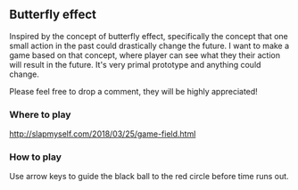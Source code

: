 ## Butterfly effect
Inspired by the concept of butterfly effect, specifically the concept that one small action in the past could drastically change
the future. I want to make a game based on that concept, where player can see what they their action will result in the
future. It's very primal prototype and anything could change.

Please feel free to drop a comment, they will be highly appreciated!

### Where to play
http://slapmyself.com/2018/03/25/game-field.html

### How to play
Use arrow keys to guide the black ball to the red circle before time runs out.


